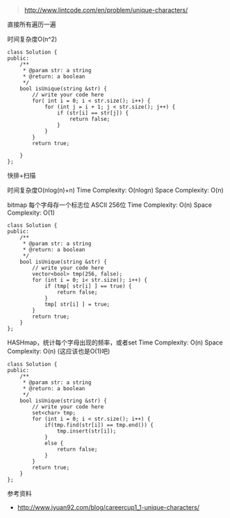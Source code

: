 	
>http://www.lintcode.com/en/problem/unique-characters/

直接所有遍历一遍

时间复杂度O(n^2)

	class Solution {
	public:
	    /**
	     * @param str: a string
	     * @return: a boolean
	     */
	    bool isUnique(string &str) {
	        // write your code here
	        for( int i = 0; i < str.size(); i++) {
	            for (int j = i + 1; j < str.size(); j++) {
	                if (str[i] == str[j]) {
	                    return false;
	                }
	            }
	        }
	        return true;
	        
	    }
	};


快排+扫描

时间复杂度O(nlog(n)+n)
Time Complexity: O(nlogn)
Space Complexity: O(n)

bitmap
每个字母存一个标志位 ASCII 256位
Time Complexity: O(n)
Space Complexity: O(1)

	class Solution {
	public:
	    /**
	     * @param str: a string
	     * @return: a boolean
	     */
	    bool isUnique(string &str) {
	        // write your code here
	        vector<bool> tmp(256, false);
	        for (int i = 0; i< str.size(); i++) {
	            if (tmp[ str[i] ] == true) {
	                return false;
	            }
	            tmp[ str[i] ] = true;
	        }
	        return true;
	    }
	};


HASHmap，统计每个字母出现的频率，或者set
Time Complexity: O(n)
Space Complexity: O(n)  (这应该也是O(1)吧)

	class Solution {
	public:
	    /**
	     * @param str: a string
	     * @return: a boolean
	     */
	    bool isUnique(string &str) {
	        // write your code here
	        set<char> tmp;
	        for (int i = 0; i < str.size(); i++) {
	            if(tmp.find(str[i]) == tmp.end()) {
	                tmp.insert(str[i]);
	            }
	            else {
	                return false;
	            }
	        }
	        return true;
	    }
	};


参考资料

+ http://www.jyuan92.com/blog/careercup1_1-unique-characters/